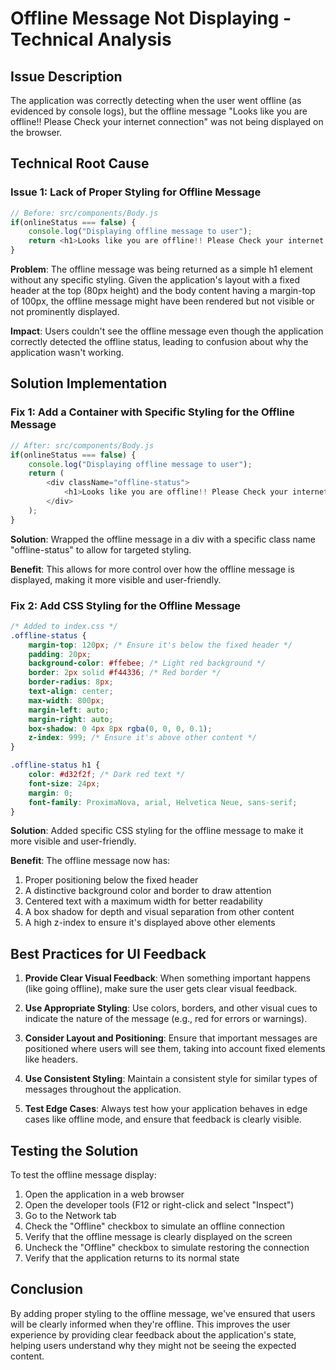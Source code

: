 # Offline Message Not Displaying - Technical Analysis

## Issue Description
The application was correctly detecting when the user went offline (as evidenced by console logs), but the offline message "Looks like you are offline!! Please Check your internet connection" was not being displayed on the browser.

## Technical Root Cause

### Issue 1: Lack of Proper Styling for Offline Message

```javascript
// Before: src/components/Body.js
if(onlineStatus === false) {
    console.log("Displaying offline message to user");
    return <h1>Looks like you are offline!! Please Check your internet connection</h1>
}
```

**Problem**: The offline message was being returned as a simple h1 element without any specific styling. Given the application's layout with a fixed header at the top (80px height) and the body content having a margin-top of 100px, the offline message might have been rendered but not visible or not prominently displayed.

**Impact**: Users couldn't see the offline message even though the application correctly detected the offline status, leading to confusion about why the application wasn't working.

## Solution Implementation

### Fix 1: Add a Container with Specific Styling for the Offline Message

```javascript
// After: src/components/Body.js
if(onlineStatus === false) {
    console.log("Displaying offline message to user");
    return (
        <div className="offline-status">
            <h1>Looks like you are offline!! Please Check your internet connection</h1>
        </div>
    );
}
```

**Solution**: Wrapped the offline message in a div with a specific class name "offline-status" to allow for targeted styling.

**Benefit**: This allows for more control over how the offline message is displayed, making it more visible and user-friendly.

### Fix 2: Add CSS Styling for the Offline Message

```css
/* Added to index.css */
.offline-status {
    margin-top: 120px; /* Ensure it's below the fixed header */
    padding: 20px;
    background-color: #ffebee; /* Light red background */
    border: 2px solid #f44336; /* Red border */
    border-radius: 8px;
    text-align: center;
    max-width: 800px;
    margin-left: auto;
    margin-right: auto;
    box-shadow: 0 4px 8px rgba(0, 0, 0, 0.1);
    z-index: 999; /* Ensure it's above other content */
}

.offline-status h1 {
    color: #d32f2f; /* Dark red text */
    font-size: 24px;
    margin: 0;
    font-family: ProximaNova, arial, Helvetica Neue, sans-serif;
}
```

**Solution**: Added specific CSS styling for the offline message to make it more visible and user-friendly.

**Benefit**: The offline message now has:
1. Proper positioning below the fixed header
2. A distinctive background color and border to draw attention
3. Centered text with a maximum width for better readability
4. A box shadow for depth and visual separation from other content
5. A high z-index to ensure it's displayed above other elements

## Best Practices for UI Feedback

1. **Provide Clear Visual Feedback**: When something important happens (like going offline), make sure the user gets clear visual feedback.

2. **Use Appropriate Styling**: Use colors, borders, and other visual cues to indicate the nature of the message (e.g., red for errors or warnings).

3. **Consider Layout and Positioning**: Ensure that important messages are positioned where users will see them, taking into account fixed elements like headers.

4. **Use Consistent Styling**: Maintain a consistent style for similar types of messages throughout the application.

5. **Test Edge Cases**: Always test how your application behaves in edge cases like offline mode, and ensure that feedback is clearly visible.

## Testing the Solution

To test the offline message display:

1. Open the application in a web browser
2. Open the developer tools (F12 or right-click and select "Inspect")
3. Go to the Network tab
4. Check the "Offline" checkbox to simulate an offline connection
5. Verify that the offline message is clearly displayed on the screen
6. Uncheck the "Offline" checkbox to simulate restoring the connection
7. Verify that the application returns to its normal state

## Conclusion

By adding proper styling to the offline message, we've ensured that users will be clearly informed when they're offline. This improves the user experience by providing clear feedback about the application's state, helping users understand why they might not be seeing the expected content.